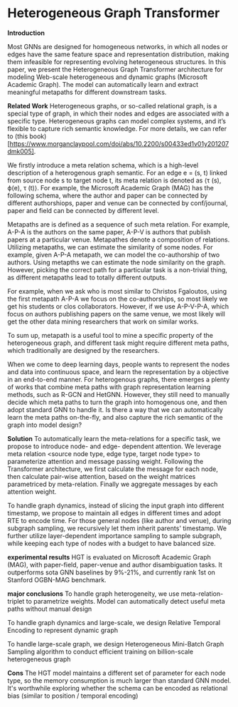 # Heterogeneous Graph Transformer

**Introduction**

Most GNNs are designed for homogeneous networks, in which all nodes or edges have the same feature space and representation distribution, making them infeasible for representing evolving heterogeneous structures. In this paper, we present the Heterogeneous Graph Transformer architecture for modeling Web-scale heterogeneous and dynamic graphs (Microsoft Academic Graph). The model can automatically learn and extract meaningful metapaths for different downstream tasks.

**Related Work**
Heterogeneous graphs, or so-called relational graph, is a special type of graph, in which their nodes and edges are associated with a specific type. Heterogeneous graphs can model complex systems, and it’s flexible to capture rich semantic knowledge. For more details, we can refer to (this book)[https://www.morganclaypool.com/doi/abs/10.2200/s00433ed1v01y201207dmk005].


We firstly introduce a meta relation schema, which is a high-level description of a heterogenous graph semantic. For an edge e = (s, t) linked from source node s to target node t, its meta relation is denoted as ⟨τ (s), ϕ(e), τ (t)⟩. For example, the Microsoft Academic Graph (MAG) has the following schema, where the author and paper can be connected by different authorshiops, paper and venue can be connected by conf/journal, paper and field can be connected by different level.

Metapaths are is defined as a sequence of such meta relation. For example, A-P-A is the authors on the same paper, A-P-V is authors that publish papers at a particular venue. Metapathes denote a composition of relations. Utilizing metapaths, we can estimate the similarity of some nodes. For example, given A-P-A metapath, we can model the co-authorship of two authors. Using metapths we can estimate the node similarity on the graph. However, picking the correct path for a particular task is a non-trivial thing, as different metapaths lead to totally different outputs.

For example, when we ask who is most similar to Christos Fgaloutos, using the first metapath A-P-A we focus on the co-authorships, so most likely we get his students or clos collaborators. However, if we use A-P-V-P-A, which focus on authors publishing papers on the same venue, we most likely will get the other data mining researchers that work on similar works.


To sum up, metapath is a useful tool to mine a specific property of the heterogeneous graph, and different task might require different meta paths, which traditionally are designed by the researchers. 

When we come to deep learning days, people wants to represent the nodes and data into continuous space, and learn the representation by a objective in an end-to-end manner. For heterogenous graphs, there emerges a plenty of works that combine meta paths with graph representation learning methods, such as R-GCN and HetGNN. However, they still need to manually decide which meta paths to turn the graph into homogenous one, and then adopt standard GNN to handle it. Is there a way that we can automatically learn the meta paths on-the-fly, and also capture the rich semantic of the graph into model design?


**Solution**
To automatically learn the meta-relations for a specific task, we propose to introduce node- and edge- dependent attention. We leverage meta relation <source node type, edge type, target node type> to parameterize attention and message passing weight. Following the Transformer architecture, we first calculate the message for each node, then calculate pair-wise attention, based on the weight matrices parametriced by meta-relation. Finally we aggregate messages by each attention weight.

To handle graph dynamics, instead of slicing the input graph into different timestamp, we propose to maintain all edges in different times and adopt RTE to encode time. For those general nodes (like author and venue), during subgraph sampling, we recursively let them inherit parents' timestamp. We further utilize layer-dependent importance sampling to sample subgraph, while keeping each type of nodes with a budget to have balanced size.


**experimental results**
HGT is evaluated on Microsoft Academic Graph (MAG), with paper-field, paper-venue and author disambiguation tasks. It outperforms sota GNN baselines by 9%-21%, and currently rank 1st on Stanford OGBN-MAG benchmark. 

**major conclusions**
To handle graph heterogeneity, we use meta-relation-triplet to parametrize weights. Model can automatically detect useful meta paths without manual design

To handle graph dynamics and large-scale, we design Relative Temporal Encoding to represent dynamic graph

To handle large-scale graph, we design Heterogeneous Mini-Batch Graph Sampling algorithm to conduct efficient training on billion-scale heterogeneous graph


**Cons**
The HGT model maintains a different set of parameter for each node type, so the memory consumption is much larger than standard GNN model. It's worthwhile exploring whether the schema can be encoded as relational bias (similar to position / temporal encoding)


